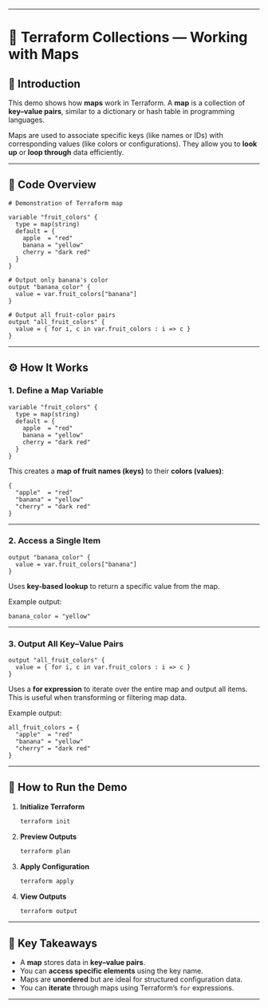 
---

# 🍎 Terraform Collections — Working with Maps

## 📘 Introduction

This demo shows how **maps** work in Terraform.
A **map** is a collection of **key–value pairs**, similar to a dictionary or hash table in programming languages.

Maps are used to associate specific keys (like names or IDs) with corresponding values (like colors or configurations).
They allow you to **look up** or **loop through** data efficiently.

---

## 🧩 Code Overview

```hcl
# Demonstration of Terraform map

variable "fruit_colors" {
  type = map(string)
  default = {
    apple  = "red"
    banana = "yellow"
    cherry = "dark red"
  }
}

# Output only banana's color
output "banana_color" {
  value = var.fruit_colors["banana"]
}

# Output all fruit-color pairs
output "all_fruit_colors" {
  value = { for i, c in var.fruit_colors : i => c }
}
```

---

## ⚙️ How It Works

### 1. **Define a Map Variable**

```hcl
variable "fruit_colors" {
  type = map(string)
  default = {
    apple  = "red"
    banana = "yellow"
    cherry = "dark red"
  }
}
```

This creates a **map of fruit names (keys)** to their **colors (values)**:

```hcl
{
  "apple"  = "red"
  "banana" = "yellow"
  "cherry" = "dark red"
}
```

---

### 2. **Access a Single Item**

```hcl
output "banana_color" {
  value = var.fruit_colors["banana"]
}
```

Uses **key-based lookup** to return a specific value from the map.

Example output:

```
banana_color = "yellow"
```

---

### 3. **Output All Key–Value Pairs**

```hcl
output "all_fruit_colors" {
  value = { for i, c in var.fruit_colors : i => c }
}
```

Uses a **for expression** to iterate over the entire map and output all items.
This is useful when transforming or filtering map data.

Example output:

```
all_fruit_colors = {
  "apple"  = "red"
  "banana" = "yellow"
  "cherry" = "dark red"
}
```

---

## 🚀 How to Run the Demo

1. **Initialize Terraform**

   ```bash
   terraform init
   ```

2. **Preview Outputs**

   ```bash
   terraform plan
   ```

3. **Apply Configuration**

   ```bash
   terraform apply
   ```

4. **View Outputs**

   ```bash
   terraform output
   ```

---

## 🧠 Key Takeaways

* A **map** stores data in **key–value pairs**.
* You can **access specific elements** using the key name.
* Maps are **unordered** but are ideal for structured configuration data.
* You can **iterate** through maps using Terraform’s `for` expressions.

---
